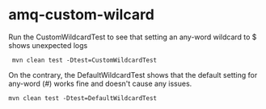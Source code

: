 # amq-custom-wilcard

Run the CustomWildcardTest to see that setting an any-word wildcard to $ shows unexpected logs

```declarative
 mvn clean test -Dtest=CustomWildcardTest
```

On the contrary, the DefaultWildcardTest shows that the default setting for any-word (#) works fine and doesn't 
cause any issues.

```declarative
mvn clean test -Dtest=DefaultWildcardTest
```